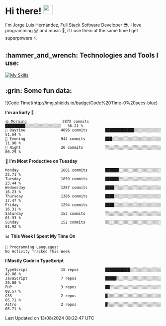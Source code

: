 <h1 align="left">
 <abc>
  <br>Hi there! <img src="https://user-images.githubusercontent.com/42378118/110234147-e3259600-7f4e-11eb-95be-0c4047144dea.gif" width="30"><br>
 </abc>
</h1>

I'm Jorge Luis Hernández, Full Stack Software Developer :sunglasses:. I love programming :computer: and music :musical_score:, if I use them at the same time I get superpowers :zap:. 


<h2 align="left">:hammer_and_wrench: Technologies and Tools I use:</h2>

[![My Skills](https://skillicons.dev/icons?i=js,ts,html,css,py,vue,react,next,nest,postgres,mysql)](https://skillicons.dev)

<h2 align="left">:grin: Some fun data:</h2>
<!--START_SECTION:waka-->
![Code Time](http://img.shields.io/badge/Code%20Time-0%20secs-blue)

**I'm an Early 🐤** 

```text
🌞 Morning                2872 commits        █████████░░░░░░░░░░░░░░░░   36.21 % 
🌆 Daytime                4096 commits        █████████████░░░░░░░░░░░░   51.64 % 
🌃 Evening                944 commits         ███░░░░░░░░░░░░░░░░░░░░░░   11.90 % 
🌙 Night                  20 commits          ░░░░░░░░░░░░░░░░░░░░░░░░░   00.25 % 
```
📅 **I'm Most Productive on Tuesday** 

```text
Monday                   1801 commits        ██████░░░░░░░░░░░░░░░░░░░   22.71 % 
Tuesday                  1859 commits        ██████░░░░░░░░░░░░░░░░░░░   23.44 % 
Wednesday                1287 commits        ████░░░░░░░░░░░░░░░░░░░░░   16.23 % 
Thursday                 1386 commits        ████░░░░░░░░░░░░░░░░░░░░░   17.47 % 
Friday                   1294 commits        ████░░░░░░░░░░░░░░░░░░░░░   16.31 % 
Saturday                 153 commits         ░░░░░░░░░░░░░░░░░░░░░░░░░   01.93 % 
Sunday                   152 commits         ░░░░░░░░░░░░░░░░░░░░░░░░░   01.92 % 
```


📊 **This Week I Spent My Time On** 

```text
💬 Programming Languages: 
No Activity Tracked This Week
```

**I Mostly Code in TypeScript** 

```text
TypeScript               15 repos            ███████████░░░░░░░░░░░░░░   42.86 % 
JavaScript               7 repos             █████░░░░░░░░░░░░░░░░░░░░   20.00 % 
PHP                      3 repos             ██░░░░░░░░░░░░░░░░░░░░░░░   08.57 % 
CSS                      2 repos             █░░░░░░░░░░░░░░░░░░░░░░░░   05.71 % 
Astro                    2 repos             █░░░░░░░░░░░░░░░░░░░░░░░░   05.71 % 
```




 Last Updated on 13/08/2024 08:22:47 UTC
<!--END_SECTION:waka-->
